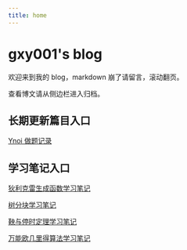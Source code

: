 ```yaml
---
title: home
---
```


# gxy001's blog

欢迎来到我的 blog，markdown 崩了请留言，滚动翻页。

<!-- .slide vertical=true -->

查看博文请从侧边栏进入归档。 

<!-- .slide -->

## 长期更新篇目入口

<!-- .slide vertical=true -->

[Ynoi 做题记录](/_posts/2021-01-13-Ynoi做题记录/)

<!-- .slide -->

## 学习笔记入口

<!-- .slide vertical=true -->

[狄利克雷生成函数学习笔记](/_posts/2021-01-26-DGF学习笔记/)

[树分块学习笔记](/_posts/2021-03-13-树分块学习笔记/)

[鞅与停时定理学习笔记](/_posts/2021-03-17-鞅与停时定理学习笔记/)

[万能欧几里得算法学习笔记](https://missingroom.github.io/_posts/2022-04-19-万欧学习笔记/)